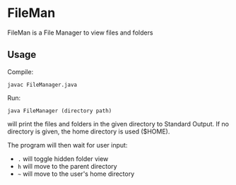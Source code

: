 # FileMan

FileMan is a File Manager to view files and folders

## Usage
Compile:

`javac FileManager.java`

Run:

`java FileManager (directory path)`

will print the files and folders in the given directory to Standard Output. If no directory is given, the home directory is used ($HOME).

The program will then wait for user input:
- `.` will toggle hidden folder view
- `h` will move to the parent directory
- `~` will move to the user's home directory
